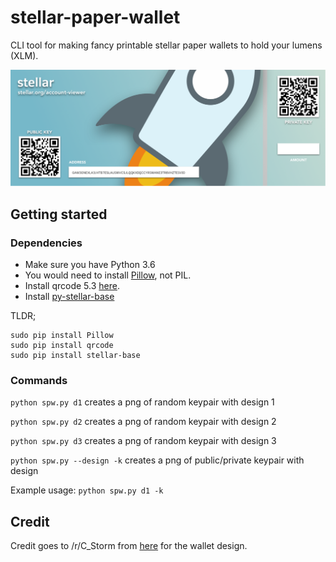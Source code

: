 # stellar-paper-wallet
CLI tool for making fancy printable stellar paper wallets to hold your lumens (XLM).

![](./img/example.png)

## Getting started

### Dependencies
- Make sure you have Python 3.6
- You would need to install [Pillow](http://pillow.readthedocs.io/en/3.0.x/installation.html), not PIL.
- Install qrcode 5.3 [here](https://pypi.python.org/pypi/qrcode).
- Install [py-stellar-base](https://github.com/StellarCN/py-stellar-base)

TLDR;
```
sudo pip install Pillow
sudo pip install qrcode
sudo pip install stellar-base
```

### Commands
`python spw.py d1` creates a png of random keypair with design 1

`python spw.py d2` creates a png of random keypair with design 2

`python spw.py d3` creates a png of random keypair with design 3

`python spw.py --design -k` creates a png of public/private keypair with design

Example usage: `python spw.py d1 -k`

## Credit

Credit goes to /r/C_Storm from [here](https://www.reddit.com/r/Stellar/comments/7iw50n/i_designed_some_stellar_gift_cards_you_can_use/) for the wallet design.
